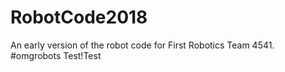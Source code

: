 # RobotCode2018
An early version of the robot code for First Robotics Team 4541. #omgrobots
Test!Test